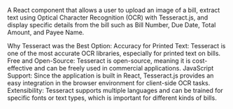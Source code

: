 A React component that allows a user to upload an image of a bill, extract text using Optical Character Recognition (OCR) with Tesseract.js, and display specific details from the bill such as Bill Number, Due Date, Total Amount, and Payee Name.


Why Tesseract was the Best Option:
Accuracy for Printed Text: Tesseract is one of the most accurate OCR libraries, especially for printed text on bills.
Free and Open-Source: Tesseract is open-source, meaning it is cost-effective and can be freely used in commercial applications.
JavaScript Support: Since the application is built in React, Tesseract.js provides an easy integration in the browser environment for client-side OCR tasks.
Extensibility: Tesseract supports multiple languages and can be trained for specific fonts or text types, which is important for different kinds of bills.
